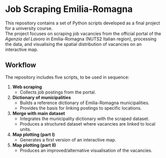 # Job Scraping Emilia-Romagna

This repository contains a set of Python scripts developed as a final project for a university course.  
The project focuses on scraping job vacancies from the official portal of the *Agenzia del Lavoro* in Emilia-Romagna (NUTS2 Italian region), processing the data, and visualising the spatial distribution of vacancies on an interactive map.

## Workflow

The repository includes five scripts, to be used in sequence:

1. **Web scraping**  
   - Collects job postings from the portal.  
2. **Dictionary of municipalities**  
   - Builds a reference dictionary of Emilia-Romagna municipalities.  
   - Provides the basis for linking postings to specific locations.  
3. **Merge with main dataset**  
   - Integrates the municipality dictionary with the scraped dataset.  
   - Produces a structured dataset where vacancies are linked to local units.  
4. **Map plotting (part I)**  
   - Generates a first version of an interactive map.  
5. **Map plotting (part II)**  
   - Produces an improved/alternative visualisation of the vacancies.  
